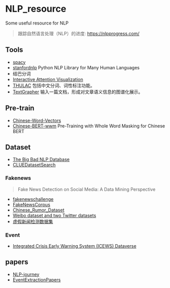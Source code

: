# NLP_resource
Some useful resource for NLP

> 跟踪自然语言处理（NLP）的进度: https://nlpprogress.com/

## Tools
+ [spacy](https://spacy.io/)
+ [stanfordnlp](https://stanfordnlp.github.io/stanfordnlp/)     Python NLP Library for Many Human Languages
+ 结巴分词
+ [Interactive Attention Visualization](https://github.com/SIDN-IAP/attnvis)
+ [THULAC](https://github.com/thunlp/THULAC)    包括中文分词、词性标注功能。
+ [TextGrapher](https://github.com/liuhuanyong/TextGrapher)     输入一篇文档，形成对文章语义信息的图谱化展示。

## Pre-train
+ [Chinese-Word-Vectors](https://github.com/Embedding/Chinese-Word-Vectors)
+ [Chinese-BERT-wwm](https://github.com/ymcui/Chinese-BERT-wwm)     Pre-Training with Whole Word Masking for Chinese BERT

## Dataset

+ [The Big Bad NLP Database](https://datasets.quantumstat.com/)
+ [CLUEDatasetSearch](https://github.com/CLUEbenchmark/CLUEDatasetSearch)

### Fakenews
> Fake News Detection on Social Media: A Data Mining Perspective

+ [fakenewschallenge](http://www.fakenewschallenge.org/)
+ [FakeNewsCorpus](https://github.com/several27/FakeNewsCorpus)
+ [Chinese_Rumor_Dataset](https://github.com/thunlp/Chinese_Rumor_Dataset)
+ [Weibo dataset and two Twitter datasets](https://github.com/chunyuanY/RumorDetection)
+ [虚假新闻检测数据集](https://blog.csdn.net/Totoro1745/article/details/84678858)

### Event
+ [Integrated Crisis Early Warning System (ICEWS) Dataverse](https://dataverse.harvard.edu/dataverse/icews)

## papers

+ [NLP-journey](https://github.com/msgi/nlp-journey)
+ [EventExtractionPapers](https://github.com/BaptisteBlouin/EventExtractionPapers)
